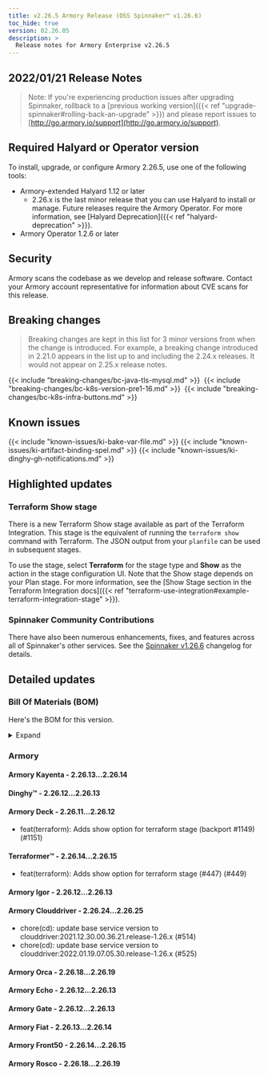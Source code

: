 ```yaml
---
title: v2.26.5 Armory Release (OSS Spinnaker™ v1.26.6)
toc_hide: true
version: 02.26.05
description: >
  Release notes for Armory Enterprise v2.26.5 
---
```


## 2022/01/21 Release Notes

> Note: If you're experiencing production issues after upgrading Spinnaker, rollback to a [previous working version]({{< ref "upgrade-spinnaker#rolling-back-an-upgrade" >}}) and please report issues to [http://go.armory.io/support](http://go.armory.io/support).

## Required Halyard or Operator version

To install, upgrade, or configure Armory 2.26.5, use one of the following tools:
​
- Armory-extended Halyard 1.12 or later
  - 2.26.x is the last minor release that you can use Halyard to install or manage. Future releases require the Armory Operator. For more information, see [Halyard Deprecation]({{< ref "halyard-deprecation" >}}).
​
- Armory Operator 1.2.6 or later

## Security

Armory scans the codebase as we develop and release software. Contact your Armory account representative for information about CVE scans for this release.

## Breaking changes
<!-- Copy/paste from the previous version if there are recent ones. We can drop breaking changes after 3 minor versions. Add new ones from OSS and Armory. -->

> Breaking changes are kept in this list for 3 minor versions from when the change is introduced. For example, a breaking change introduced in 2.21.0 appears in the list up to and including the 2.24.x releases. It would not appear on 2.25.x release notes.

{{< include "breaking-changes/bc-java-tls-mysql.md" >}}
​
{{< include "breaking-changes/bc-k8s-version-pre1-16.md" >}}
​
{{< include "breaking-changes/bc-k8s-infra-buttons.md" >}}

## Known issues
<!-- Copy/paste known issues from the previous version if they're not fixed. Add new ones from OSS and Armory. If there aren't any issues, state that so readers don't think we forgot to fill out this section. -->

{{< include "known-issues/ki-bake-var-file.md" >}}
{{< include "known-issues/ki-artifact-binding-spel.md" >}}
{{< include "known-issues/ki-dinghy-gh-notifications.md" >}}

## Highlighted updates

<!--
Each item category (such as UI) under here should be an h3 (###). List the following info that service owners should be able to provide:
- Major changes or new features we want to call out for Armory and OSS. Changes should be grouped under end user understandable sections. For example, instead of Deck, use UI. Instead of Fiat, use Permissions.
- Fixes to any known issues from previous versions that we have in release notes. These can all be grouped under a Fixed issues H3.
-->

### Terraform Show stage 

There is a new Terraform Show stage available as part of the Terraform Integration. This stage is the equivalent of running the `terraform show` command with Terraform. The JSON output from your `planfile` can be used in subsequent stages.

To use the stage, select **Terraform** for the stage type and **Show** as the action in the stage configuration UI. Note that the Show stage depends on your Plan stage. For more information, see the [Show Stage section in the Terraform Integration docs]({{< ref "terraform-use-integration#example-terraform-integration-stage" >}}).


###  Spinnaker Community Contributions

There have also been numerous enhancements, fixes, and features across all of Spinnaker's other services. See the
[Spinnaker v1.26.6](https://www.spinnaker.io/changelogs/1.26.6-changelog/) changelog for details.

## Detailed updates

### Bill Of Materials (BOM)

Here's the BOM for this version.
<details><summary>Expand</summary>
<pre class="highlight">
<code>version: 2.26.5
timestamp: "2022-01-19 21:15:17"
services:
    clouddriver:
        commit: 2957f1021447910d60f0f6e9e290988c9b5a11e0
        version: 2.26.25
    deck:
        commit: 0180fcf0a08b0121c5d9af9d3c589487368ad7f4
        version: 2.26.12
    dinghy:
        commit: d1406fad85771d7f44a266d3302d6195c00d7ec2
        version: 2.26.13
    echo:
        commit: ce4f4ed265be8cb746784c6fd4bed7bf5156107e
        version: 2.26.13
    fiat:
        commit: e46182a670fc9bac7c02f809df7ffe65c89ba148
        version: 2.26.14
    front50:
        commit: 7e14c30538a9b97468aba0360408abf4a06bc0dd
        version: 2.26.15
    gate:
        commit: 41c92b2d613e47521c60d2c9036504ff405fbb91
        version: 2.26.13
    igor:
        commit: 889135384533cd723c0a6377a37a7365cf92a8b2
        version: 2.26.13
    kayenta:
        commit: 2403ad86e76898a65939ebdf879bf287fa8b1429
        version: 2.26.14
    monitoring-daemon:
        version: 2.26.0
    monitoring-third-party:
        version: 2.26.0
    orca:
        commit: 624af61e6bf75bc92e67a6bef6439f8ae29ec79a
        version: 2.26.19
    rosco:
        commit: cbb42562fad6583e6efcb24a7378cb6fd84668f0
        version: 2.26.19
    terraformer:
        commit: 0cded7056eeecbb85a70a1b94fe1ce83613295bf
        version: 2.26.15
dependencies:
    redis:
        version: 2:2.8.4-2
artifactSources:
    dockerRegistry: docker.io/armory
</code>
</pre>
</details>

### Armory


#### Armory Kayenta - 2.26.13...2.26.14


#### Dinghy™ - 2.26.12...2.26.13


#### Armory Deck - 2.26.11...2.26.12

  - feat(terraform): Adds show option for terraform stage (backport #1149) (#1151)

#### Terraformer™ - 2.26.14...2.26.15

  - feat(terraform): Adds show option for terraform stage (#447) (#449)

#### Armory Igor - 2.26.12...2.26.13


#### Armory Clouddriver - 2.26.24...2.26.25

  - chore(cd): update base service version to clouddriver:2021.12.30.00.36.21.release-1.26.x (#514)
  - chore(cd): update base service version to clouddriver:2022.01.19.07.05.30.release-1.26.x (#525)

#### Armory Orca - 2.26.18...2.26.19


#### Armory Echo - 2.26.12...2.26.13


#### Armory Gate - 2.26.12...2.26.13


#### Armory Fiat - 2.26.13...2.26.14


#### Armory Front50 - 2.26.14...2.26.15


#### Armory Rosco - 2.26.18...2.26.19


